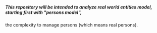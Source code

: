 ##### This repository will be intended to analyze real world entities model, starting first with "persons model", 
the complexity to manage persons (which means real persons). 
